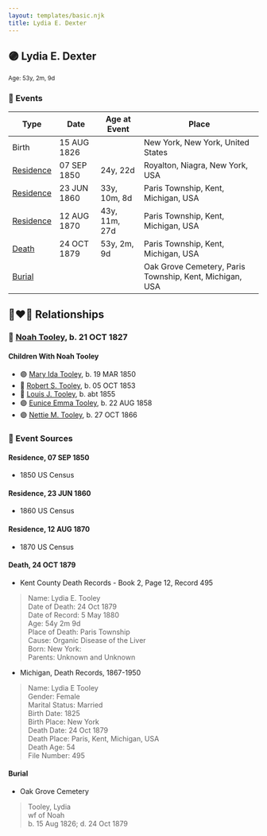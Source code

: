 ```yaml
---
layout: templates/basic.njk
title: Lydia E. Dexter
---
```

## 🟣 Lydia E. Dexter
<small>Age: 53y, 2m, 9d</small>

### 📆 Events

Type | Date | Age at Event | Place
------ | ------ | ------ | ------
Birth | 15 AUG 1826 |  | New York, New York, United States
[Residence](#event-event-0) | 07 SEP 1850 | 24y, 22d | Royalton, Niagra, New York, USA
[Residence](#event-event-1) | 23 JUN 1860 | 33y, 10m, 8d | Paris Township, Kent, Michigan, USA
[Residence](#event-event-2) | 12 AUG 1870 | 43y, 11m, 27d | Paris Township, Kent, Michigan, USA
[Death](#event-event-7) | 24 OCT 1879 | 53y, 2m, 9d | Paris Township, Kent, Michigan, USA
[Burial](#event-event-8) |  |  | Oak Grove Cemetery, Paris Township, Kent, Michigan, USA

## 👩‍❤️‍👨 Relationships

### 🔵 [Noah Tooley](/people/8/84640933), b. 21 OCT 1827

#### Children With Noah Tooley
* 🟣 [Mary Ida Tooley](/people/5/52009861), b. 19 MAR 1850
* 🔵 [Robert S. Tooley](/people/4/49267584), b. 05 OCT 1853
* 🔵 [Louis J. Tooley](/people/9/93438030), b. abt 1855
* 🟣 [Eunice Emma Tooley](/people/9/90896235), b. 22 AUG 1858
* 🟣 [Nettie M. Tooley](/people/6/61920568), b. 27 OCT 1866
### 📰 Event Sources

#### <a id="event-event-0"></a> Residence, 07 SEP 1850
* 1850 US Census

#### <a id="event-event-1"></a> Residence, 23 JUN 1860
* 1860 US Census

#### <a id="event-event-2"></a> Residence, 12 AUG 1870
* 1870 US Census

#### <a id="event-event-7"></a> Death, 24 OCT 1879
* Kent County Death Records  - Book 2, Page 12, Record 495
>   
  > Name: Lydia E. Tooley  
  > Date of Death: 24 Oct 1879  
  > Date of Record: 5 May 1880  
  > Age: 54y 2m 9d  
  > Place of Death: Paris Township  
  > Cause: Organic Disease of the Liver  
  > Born: New York:  
  > Parents: Unknown and Unknown
* Michigan, Death Records, 1867-1950
>   
  > Name: Lydia E Tooley  
  > Gender: Female  
  > Marital Status: Married  
  > Birth Date: 1825  
  > Birth Place: New York  
  > Death Date: 24 Oct 1879  
  > Death Place: Paris, Kent, Michigan, USA  
  > Death Age: 54  
  > File Number: 495

#### <a id="event-event-8"></a> Burial
* Oak Grove Cemetery
>   
  > Tooley, Lydia  
  > wf of Noah  
  > b. 15 Aug 1826;  d. 24 Oct 1879
